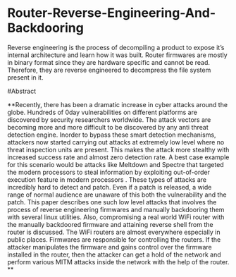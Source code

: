 # Router-Reverse-Engineering-And-Backdooring
Reverse engineering is the process of decompiling a product to expose it’s internal architecture and learn how it was built. Router firmwares are mostly in binary format since they are hardware specific and cannot be read. Therefore, they are reverse engineered to decompress the file system present in it.


#Abstract

**Recently, there has been a dramatic increase in cyber attacks around the globe. Hundreds of 0day vulnerabilities on different platforms are discovered by security researchers 
worldwide. The attack vectors are becoming more and more difficult to be discovered by any anti threat detection engine. Inorder to bypass these smart detection mechanisms, attackers now started carrying out attacks at extremely low level where no threat inspection units are present. This makes the attack more stealthy with increased success rate and almost zero detection rate. A best case example for this scenario would be attacks like Meltdown and Spectre that targeted the modern processors to steal information by exploiting out-of-order execution feature in modern processors . These types of attacks are incredibly hard to detect and patch. Even if a patch is released, a wide range of normal audience are unaware of this both the vulnerability and the patch. This paper describes one such low level attacks that involves the process of reverse engineering firmwares and manually backdooring them with several linux utilities. Also, compromising a real world WiFi router with the manually backdoored firmware and attaining reverse shell from the router is discussed. The WiFi routers are almost everywhere especially in public places. Firmwares are responsible for controlling the routers. If the attacker manipulates the firmware and gains control over the firmware installed in the router, then the attacker can get a hold of the network and perform various MITM attacks inside the network with the help of the router. 
**

